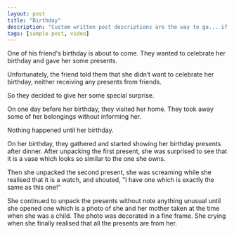 ```yaml
---
layout: post
title: "Birthday"
description: "Custom written post descriptions are the way to go... if you're not lazy."
tags: [sample post, video]
---
```


One of his friend's birthday is about to come. They wanted to celebrate her birthday and gave her some presents. 

Unfortunately, the friend told them that she didn’t want to celebrate her birthday, neither receiving any presents from friends.

So they decided to give her some special surprise.

On one day before her birthday, they visited her home. They took away some of her belongings without informing her.

Nothing happened until her birthday.

On her birthday, they gathered and started showing her birthday presents after dinner. After unpacking the first present, she was surprised to see that it is a vase which looks so similar to the one she owns.

Then she unpacked the second present, she was screaming while she realised that it is a watch, and shouted, "I have one which is exactly the same as this one!"

She continued to unpack the presents without note anything unusual until she opened one which is a photo of she and her mother taken at the time when she was a child. The photo was decorated in a fine frame. She crying when she finally realised that all the presents are from her. 
